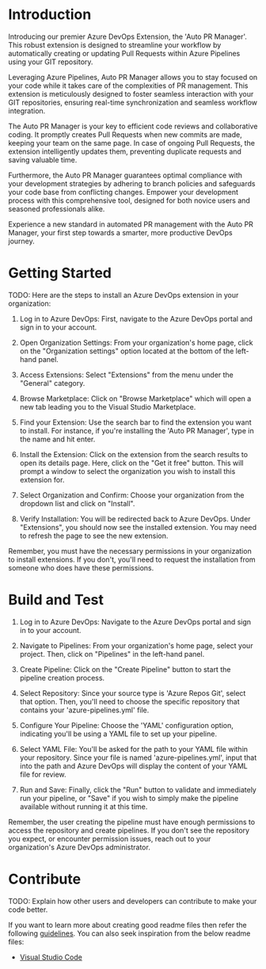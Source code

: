 # Introduction 
Introducing our premier Azure DevOps Extension, the 'Auto PR Manager'. This robust extension is designed to streamline your workflow by automatically creating or updating Pull Requests within Azure Pipelines using your GIT repository.

Leveraging Azure Pipelines, Auto PR Manager allows you to stay focused on your code while it takes care of the complexities of PR management. This extension is meticulously designed to foster seamless interaction with your GIT repositories, ensuring real-time synchronization and seamless workflow integration.

The Auto PR Manager is your key to efficient code reviews and collaborative coding. It promptly creates Pull Requests when new commits are made, keeping your team on the same page. In case of ongoing Pull Requests, the extension intelligently updates them, preventing duplicate requests and saving valuable time.

Furthermore, the Auto PR Manager guarantees optimal compliance with your development strategies by adhering to branch policies and safeguards your code base from conflicting changes. Empower your development process with this comprehensive tool, designed for both novice users and seasoned professionals alike.

Experience a new standard in automated PR management with the Auto PR Manager, your first step towards a smarter, more productive DevOps journey.

# Getting Started
TODO: Here are the steps to install an Azure DevOps extension in your organization:
1.	Log in to Azure DevOps: First, navigate to the Azure DevOps portal and sign in to your account.

2.	Open Organization Settings: From your organization's home page, click on the "Organization settings" option located at the bottom of the left-hand panel.

3.	Access Extensions: Select "Extensions" from the menu under the "General" category.

4.	Browse Marketplace: Click on "Browse Marketplace" which will open a new tab leading you to the Visual Studio Marketplace.

5.	Find your Extension: Use the search bar to find the extension you want to install. For instance, if you're installing the 'Auto PR Manager', type in the name and hit enter.

6.	Install the Extension: Click on the extension from the search results to open its details page. Here, click on the "Get it free" button. This will prompt a window to select the organization you wish to install this extension for.

7.	Select Organization and Confirm: Choose your organization from the dropdown list and click on "Install".

8.	Verify Installation: You will be redirected back to Azure DevOps. Under "Extensions", you should now see the installed extension. You may need to refresh the page to see the new extension.

Remember, you must have the necessary permissions in your organization to install extensions. If you don't, you'll need to request the installation from someone who does have these permissions.

# Build and Test
1.	Log in to Azure DevOps: Navigate to the Azure DevOps portal and sign in to your account.

2.	Navigate to Pipelines: From your organization's home page, select your project. Then, click on "Pipelines" in the left-hand panel.

3.	Create Pipeline: Click on the "Create Pipeline" button to start the pipeline creation process.

4.	Select Repository: Since your source type is 'Azure Repos Git', select that option. Then, you'll need to choose the specific repository that contains your 'azure-pipelines.yml' file.

5.	Configure Your Pipeline: Choose the 'YAML' configuration option, indicating you'll be using a YAML file to set up your pipeline.

6.	Select YAML File: You'll be asked for the path to your YAML file within your repository. Since your file is named 'azure-pipelines.yml', input that into the path and Azure DevOps will display the content of your YAML file for review.

7.	Run and Save: Finally, click the "Run" button to validate and immediately run your pipeline, or "Save" if you wish to simply make the pipeline available without running it at this time.

Remember, the user creating the pipeline must have enough permissions to access the repository and create pipelines. If you don't see the repository you expect, or encounter permission issues, reach out to your organization's Azure DevOps administrator.

# Contribute
TODO: Explain how other users and developers can contribute to make your code better. 

If you want to learn more about creating good readme files then refer the following [guidelines](https://docs.microsoft.com/en-us/azure/devops/repos/git/create-a-readme?view=azure-devops). You can also seek inspiration from the below readme files:
- [Visual Studio Code](https://github.com/Microsoft/vscode)